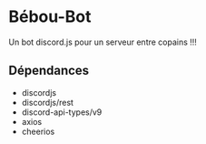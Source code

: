 
# Bébou-Bot

Un bot discord.js pour un serveur entre copains !!!



## Dépendances
- discordjs
- discordjs/rest
- discord-api-types/v9
- axios
- cheerios
